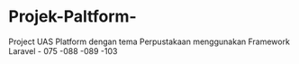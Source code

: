 # Projek-Paltform-
Project UAS Platform dengan tema Perpustakaan menggunakan Framework Laravel - 075 -088 -089 -103
